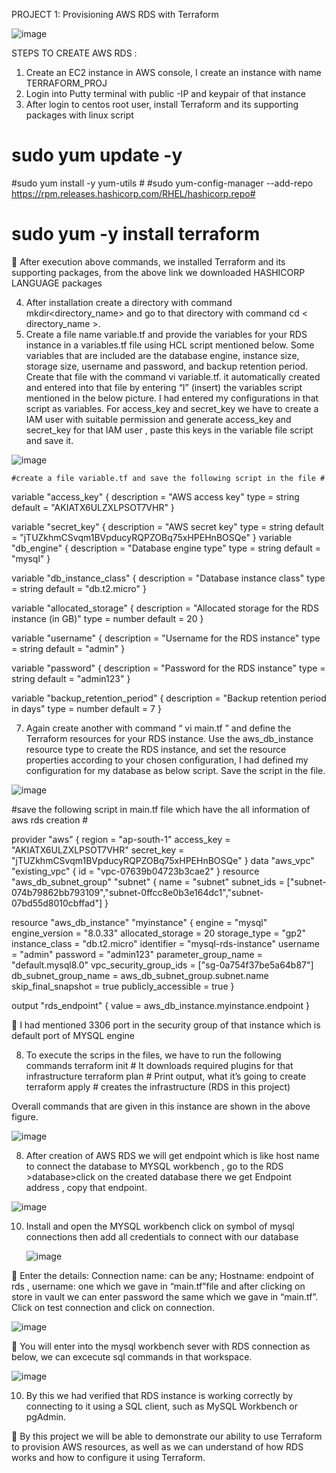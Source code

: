 
PROJECT 1: Provisioning AWS RDS with Terraform

![image](https://github.com/sainakka5/AWS_RDS-using_Terraform/assets/136338958/684cf93f-5915-420a-a52f-847732e578c8)

STEPS TO CREATE AWS RDS :
1.	Create an EC2 instance in AWS console, I create an instance with name TERRAFORM_PROJ
2.	Login into Putty terminal with public -IP and keypair of that instance 
3.	After login to centos root user, install Terraform and its supporting packages with linux script


# sudo yum update -y #
#sudo yum install -y yum-utils #
#sudo yum-config-manager --add-repo https://rpm.releases.hashicorp.com/RHEL/hashicorp.repo#
# sudo yum -y install terraform #

	After execution above commands, we installed Terraform and its supporting packages, from the above link we downloaded HASHICORP LANGUAGE packages

4.	 After installation create a directory with command mkdir<directory_name> and go to that directory with command cd < directory_name >.
5.	Create a file name variable.tf and provide the variables for your RDS instance in a variables.tf file using HCL script mentioned below. Some variables that are included are the database engine, instance size, storage size, username and password, and backup retention period. Create that file with the command vi variable.tf. it automatically created and entered into that file by entering “I” (insert) the variables script mentioned in the below picture. I had entered my configurations in that script as variables. For access_key and secret_key we have to create a IAM user with suitable permission and generate access_key and secret_key for that IAM user , paste this keys in the variable file script and save it.
   
   ![image](https://github.com/sainakka5/AWS_RDS-using_Terraform/assets/136338958/62c1e220-a283-4daa-b5db-7d0f88d6feb5)

   
    #create a file variable.tf and save the following script in the file #

variable "access_key" {
  description = "AWS access key"
  type        = string
  default     = "AKIATX6ULZXLPSOT7VHR"
}

variable "secret_key" {
  description = "AWS secret key"
  type        = string
  default     = "jTUZkhmCSvqm1BVpducyRQPZOBq75xHPEHnBOSQe"
}
variable "db_engine" {
  description = "Database engine type"
  type        = string
  default     = "mysql"
}

variable "db_instance_class" {
  description = "Database instance class"
  type        = string
  default     = "db.t2.micro"
}

variable "allocated_storage" {
  description = "Allocated storage for the RDS instance (in GB)"
  type        = number
  default     = 20
}

variable "username" {
  description = "Username for the RDS instance"
  type        = string
  default     = "admin"
}

variable "password" {
  description = "Password for the RDS instance"
  type        = string
  default     = "admin123"
}

variable "backup_retention_period" {
  description = "Backup retention period in days"
  type        = number
  default     = 7
}

7.	Again create another with command “ vi main.tf ” and define the Terraform resources for your RDS instance. Use the aws_db_instance resource type to create the RDS instance, and set the resource properties according to your chosen configuration, I had defined my configuration for my database as below script. Save the script in the file.

   ![image](https://github.com/sainakka5/AWS_RDS-using_Terraform/assets/136338958/5515e98c-4ae1-47a0-ba3c-2eb781c9abcb)


 #save the following script in main.tf file which have the all information of aws rds creation #

provider "aws" {
  region = "ap-south-1"
  access_key = "AKIATX6ULZXLPSOT7VHR"
  secret_key = "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"
}
data "aws_vpc" "existing_vpc" {
  id = "vpc-07639b04723b3cae2"
}
resource "aws_db_subnet_group" "subnet" {
  name       = "subnet"
  subnet_ids = ["subnet-074b79862bb793109","subnet-0ffcc8e0b3e164dc1","subnet-07bd55d8010cbffad"]
}

resource "aws_db_instance" "myinstance" {
  engine              = "mysql"
  engine_version      = "8.0.33"
  allocated_storage   = 20
  storage_type        = "gp2"
  instance_class      = "db.t2.micro"
  identifier          = "mysql-rds-instance"
  username            = "admin"
  password            = "admin123"
  parameter_group_name = "default.mysql8.0"
  vpc_security_group_ids = ["sg-0a754f37be5a64b87"]
  db_subnet_group_name   = aws_db_subnet_group.subnet.name
  skip_final_snapshot    = true
  publicly_accessible    = true
}

output "rds_endpoint" {
  value = aws_db_instance.myinstance.endpoint
}
                                                   

	I had mentioned 3306 port in the security group of that instance which is default port of MYSQL engine

8.	To execute the scrips in the files, we have to run the following commands 
      terraform init       # It downloads required plugins for that infrastructure 
      terraform plan     #  Print output, what it’s going to create
       terraform apply   #   creates the infrastructure (RDS in this project)

Overall commands that are given in this instance are shown in the above figure.

 ![image](https://github.com/sainakka5/AWS_RDS-using_Terraform/assets/136338958/c08f48d4-a6eb-4ada-b6e9-1784fe173e03)

                             
8.	After creation of AWS RDS we will get endpoint which is like host name to connect the database to  MYSQL workbench , go to the RDS >database>click on the created database  there we get Endpoint address , copy that endpoint.

   ![image](https://github.com/sainakka5/AWS_RDS-using_Terraform/assets/136338958/cff3037d-be9f-4d92-b075-757f744209db)

           
10.	Install and open the MYSQL workbench click on    symbol of mysql connections then add all credentials to connect with our database

    ![image](https://github.com/sainakka5/AWS_RDS-using_Terraform/assets/136338958/c4725e5d-b292-49fb-9db0-4839339ad86c)

                                    
	Enter the details: Connection name: can be any; Hostname: endpoint of rds , username: one which we gave in “main.tf”file and after clicking on store in vault we can enter password the same which we gave in “main.tf”. Click on test connection and click on connection.

 ![image](https://github.com/sainakka5/AWS_RDS-using_Terraform/assets/136338958/300bb610-bdd5-4c3a-b06e-a4d36b4c6a60)


	You will enter into the mysql workbench sever with RDS connection as below, we can excecute sql commands in that workspace.

![image](https://github.com/sainakka5/AWS_RDS-using_Terraform/assets/136338958/0ff40e7e-8982-462b-87c5-462fbe558a63)


 
10.	 By this we had verified that RDS instance is working correctly by connecting to it using a SQL client, such as MySQL Workbench or pgAdmin.

	By this project we will be able to demonstrate our ability to use Terraform to provision AWS resources, as well as we can understand of how RDS works and how to configure it using Terraform.
